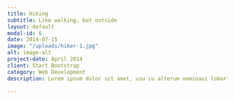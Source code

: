 ```yaml
---
title: Hiking
subtitle: Like walking, but outside
layout: default
modal-id: 6
date: 2014-07-15
image: "/uploads/hiker-1.jpg"
alt: image-alt
project-date: April 2014
client: Start Bootstrap
category: Web Development
description: Lorem ipsum dolor sit amet, usu cu alterum nominavi lobortis. At duo novum diceret. Tantas apeirian vix et, usu sanctus postulant inciderint ut, populo diceret necessitatibus in vim. Cu eum dicam feugiat noluisse.

---
```

